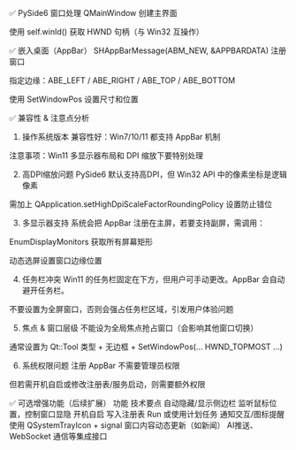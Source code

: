 ✅ PySide6 窗口处理
QMainWindow 创建主界面

使用 self.winId() 获取 HWND 句柄（与 Win32 互操作）

✅ 嵌入桌面（AppBar）
SHAppBarMessage(ABM_NEW, &APPBARDATA) 注册窗口

指定边缘：ABE_LEFT / ABE_RIGHT / ABE_TOP / ABE_BOTTOM

使用 SetWindowPos 设置尺寸和位置

✅ 兼容性 & 注意点分析
1. 操作系统版本
兼容性好：Win7/10/11 都支持 AppBar 机制

注意事项：Win11 多显示器布局和 DPI 缩放下要特别处理

2. 高DPI缩放问题
PySide6 默认支持高DPI，但 Win32 API 中的像素坐标是逻辑像素

需加上 QApplication.setHighDpiScaleFactorRoundingPolicy 设置防止错位

3. 多显示器支持
系统会把 AppBar 注册在主屏，若要支持副屏，需调用：

EnumDisplayMonitors 获取所有屏幕矩形

动态选屏设置窗口边缘位置

4. 任务栏冲突
Win11 的任务栏固定在下方，但用户可手动更改。AppBar 会自动避开任务栏。

不要设置为全屏窗口，否则会强占任务栏区域，引发用户体验问题

5. 焦点 & 窗口层级
不能设为全局焦点抢占窗口（会影响其他窗口切换）

通常设置为 Qt::Tool 类型 + 无边框 + SetWindowPos(... HWND_TOPMOST ...)

6. 系统权限问题
注册 AppBar 不需要管理员权限

但若需开机自启或修改注册表/服务启动，则需要额外权限

✅ 可选增强功能（后续扩展）
功能	技术要点
自动隐藏/显示侧边栏	监听鼠标位置，控制窗口显隐
开机自启	写入注册表 Run 或使用计划任务
通知交互/图标提醒	使用 QSystemTrayIcon + signal
窗口内容动态更新（如新闻）	AI推送、WebSocket 通信等集成接口
